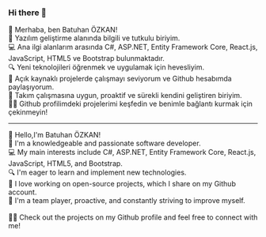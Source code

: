 ### Hi there 👋
👋 Merhaba, ben Batuhan ÖZKAN! </br>
🚀 Yazılım geliştirme alanında bilgili ve tutkulu biriyim. </br>
💻 Ana ilgi alanlarım arasında C#, ASP.NET, Entity Framework Core, React.js, JavaScript, HTML5 ve Bootstrap bulunmaktadır.</br>
🔍 Yeni teknolojileri öğrenmek ve uygulamak için hevesliyim. </br>
🌟 Açık kaynaklı projelerde çalışmayı seviyorum ve Github hesabımda paylaşıyorum. </br>
🤝 Takım çalışmasına uygun, proaktif ve sürekli kendini geliştiren biriyim. </br>
👨‍💻 Github profilimdeki projelerimi keşfedin ve benimle bağlantı kurmak için çekinmeyin!</br>
<hr>
👋 Hello,I'm Batuhan ÖZKAN! </br>
🚀 I'm a knowledgeable and passionate software developer. </br>
💻 My main interests include C#, ASP.NET, Entity Framework Core, React.js, JavaScript, HTML5, and Bootstrap.</br>
🔍 I'm eager to learn and implement new technologies. </br>
🌟 I love working on open-source projects, which I share on my Github account. </br>
🤝 I'm a team player, proactive, and constantly striving to improve myself. </br></br>
👨‍💻 Check out the projects on my Github profile and feel free to connect with me!</br>


